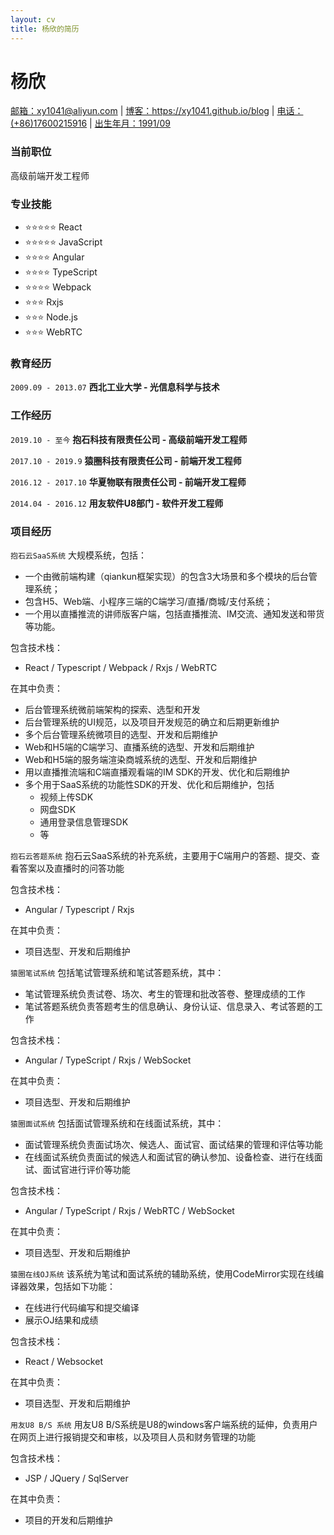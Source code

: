 ```yaml
---
layout: cv
title: 杨欣的简历
---
```

# 杨欣

<div id="webaddress">
<a href="mailto:xy1041@aliyun.com">邮箱：xy1041@aliyun.com</a>
| <a href="https://xy1041.github.io/blog">博客：https://xy1041.github.io/blog</a>
| <a href="#">电话：(+86)17600215916</a>
| <a href="#">出生年月：1991/09</a>
</div>


### 当前职位

高级前端开发工程师

### 专业技能

- ⭐️️️️️️⭐️️️⭐️️️️️️⭐️️️⭐️️️️️️ React
- ️️️️️️⭐️️️⭐️️️️️️⭐️️️️️️️️⭐️️️⭐️️️️️️ JavaScript
- ⭐️️️️️️⭐️️️⭐️️️️️️⭐️️️ Angular
- ⭐️️️️️️⭐️️️⭐️️️️️️⭐️️️ TypeScript
- ⭐️️️️️️⭐️️️⭐️️️️️️⭐️️️ Webpack
- ⭐️️️️️️⭐️️️⭐️️️️️️ Rxjs
- ⭐️️️️️️⭐️️️⭐️ Node.js
- ⭐️️️️️️⭐️️⭐️️️️ WebRTC

### 教育经历
`2009.09 - 2013.07`
__西北工业大学 - 光信息科学与技术__

### 工作经历

`2019.10 - 至今`
__抱石科技有限责任公司 - 高级前端开发工程师__

`2017.10 - 2019.9`
__猿圈科技有限责任公司 - 前端开发工程师__

`2016.12 - 2017.10`
__华夏物联有限责任公司 - 前端开发工程师__

`2014.04 - 2016.12`
__用友软件U8部门 - 软件开发工程师__

### 项目经历

`抱石云SaaS系统`
大规模系统，包括：
- 一个由微前端构建（qiankun框架实现）的包含3大场景和多个模块的后台管理系统；
- 包含H5、Web端、小程序三端的C端学习/直播/商城/支付系统；
- 一个用以直播推流的讲师版客户端，包括直播推流、IM交流、通知发送和带货等功能。

包含技术栈：
- React / Typescript / Webpack / Rxjs / WebRTC

在其中负责：
- 后台管理系统微前端架构的探索、选型和开发
- 后台管理系统的UI规范，以及项目开发规范的确立和后期更新维护
- 多个后台管理系统微项目的选型、开发和后期维护
- Web和H5端的C端学习、直播系统的选型、开发和后期维护
- Web和H5端的服务端渲染商城系统的选型、开发和后期维护
- 用以直播推流端和C端直播观看端的IM SDK的开发、优化和后期维护
- 多个用于SaaS系统的功能性SDK的开发、优化和后期维护，包括
  - 视频上传SDK
  - 网盘SDK
  - 通用登录信息管理SDK
  - 等

`抱石云答题系统`
抱石云SaaS系统的补充系统，主要用于C端用户的答题、提交、查看答案以及直播时的问答功能

包含技术栈： 
- Angular / Typescript / Rxjs

在其中负责：
- 项目选型、开发和后期维护

`猿圈笔试系统`
包括笔试管理系统和笔试答题系统，其中：
- 笔试管理系统负责试卷、场次、考生的管理和批改答卷、整理成绩的工作
- 笔试答题系统负责答题考生的信息确认、身份认证、信息录入、考试答题的工作

包含技术栈：
- Angular / TypeScript / Rxjs / WebSocket

在其中负责：
- 项目选型、开发和后期维护

`猿圈面试系统`
包括面试管理系统和在线面试系统，其中：
- 面试管理系统负责面试场次、候选人、面试官、面试结果的管理和评估等功能
- 在线面试系统负责面试的候选人和面试官的确认参加、设备检查、进行在线面试、面试官进行评价等功能

包含技术栈：
- Angular / TypeScript / Rxjs / WebRTC / WebSocket

在其中负责：
- 项目选型、开发和后期维护

`猿圈在线OJ系统`
该系统为笔试和面试系统的辅助系统，使用CodeMirror实现在线编译器效果，包括如下功能：
- 在线进行代码编写和提交编译
- 展示OJ结果和成绩

包含技术栈：
- React / Websocket

在其中负责：
- 项目选型、开发和后期维护

`用友U8 B/S 系统`
用友U8 B/S系统是U8的windows客户端系统的延伸，负责用户在网页上进行报销提交和审核，以及项目人员和财务管理的功能

包含技术栈：
- JSP / JQuery / SqlServer

在其中负责：
- 项目的开发和后期维护


<!-- ### Footer

Last updated: Sep 2022 -->


